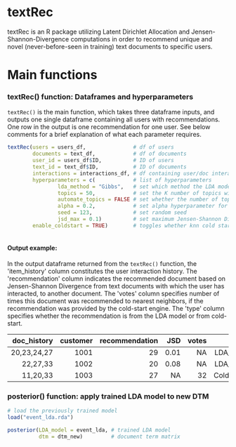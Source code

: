# textRec
textRec is an R package utilizing Latent Dirichlet Allocation and Jensen-Shannon-Divergence computations in order to recommend unique and novel (never-before-seen in training) text documents to specific users. 


# Main functions

### textRec() function: Dataframes and hyperparameters

```textRec()``` is the main function, which takes three dataframe inputs, and outputs one single dataframe containing all users with recommendations. One row in the output is one recommendation for one user. See below comments for a brief explanation of what each parameter requires. 

```R 
textRec(users = users_df,               # df of users
        documents = text_df,            # df of documents
        user_id = users_df$ID,          # ID of users
        text_id = text_df$ID,           # ID of documents
        interactions = interactions_df, # df containing user/doc interactions
        hyperparameters = c(            # list of hyperparameters
                lda_method = "Gibbs",   # set which method the LDA model should use
                topics = 50,            # set the K number of topics with which to run the LDA model
                automate_topics = FALSE # set whether the number of topics should be automated
                alpha = 0.2,            # set alpha hyperparameter for the LDA model
                seed = 123,             # set random seed 
                jsd_max = 0.1)          # set maximum Jensen-Shannon Divergence to qualify as recomnedation
        enable_coldstart = TRUE)        # toggles whether knn cold start engine should be enabled
        
```

#### Output example:

In the output dataframe returned from the ```textRec()``` function, the 'item_history' column constitutes the user interaction history. The 'recommendation' column indicates the recommended document based on Jensen-Shannon Divergence from text documents with which the user has interacted, to another document. The 'votes' column specifies number of times this document was recommended to nearest neighbors, if the recommendation was provided by the cold-start engine. The 'type' column specifies whether the recommendation is from the LDA model or from cold-start.

| doc_history    | customer   |	recommendation  |	JSD   | votes  | type   |
|----------------:|-----------:|-----------------:|----------:|------------:|-------:|
| 20,23,24,27     |     1001   |	           29   |	0.01      | NA	      | LDA_JSD  |
| 22,27,33        |     1002   |	           20   |	0.08      | NA	      | LDA_JSD   |
| 11,20,33        |     1003   |	           27   |	NA        | 32	      | ColdStart   |

### posterior() function: apply trained LDA model to new DTM
```R
# load the previously trained model
load("event_lda.rda")

posterior(LDA_model = event_lda, # trained LDA model
          dtm = dtm_new)         # document term matrix
```

